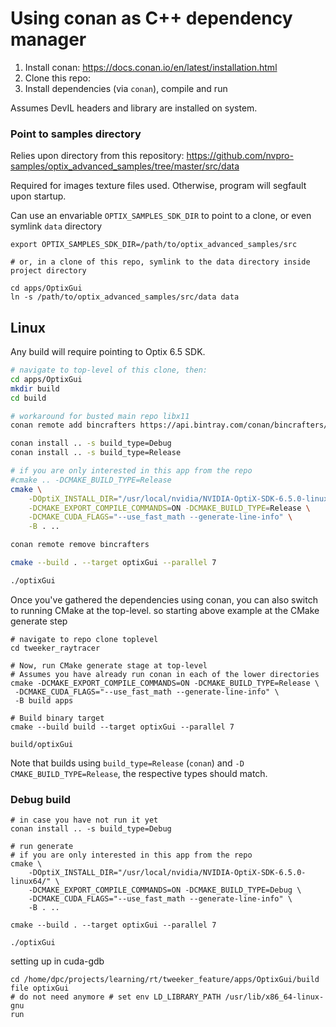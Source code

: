 Using conan as C++ dependency manager
=====================================

1.	Install conan: https://docs.conan.io/en/latest/installation.html
2.	Clone this repo:
3.	Install dependencies (via `conan`), compile and run

Assumes DevIL headers and library are installed on system.

### Point to samples directory

Relies upon directory from this repository: https://github.com/nvpro-samples/optix_advanced_samples/tree/master/src/data

Required for images texture files used. Otherwise, program will segfault upon startup.

Can use an envariable `OPTIX_SAMPLES_SDK_DIR` to point to a clone, or even symlink `data` directory

```shell
export OPTIX_SAMPLES_SDK_DIR=/path/to/optix_advanced_samples/src

# or, in a clone of this repo, symlink to the data directory inside project directory

cd apps/OptixGui
ln -s /path/to/optix_advanced_samples/src/data data
```

Linux
-----

Any build will require pointing to Optix 6.5 SDK.

```bash
# navigate to top-level of this clone, then:
cd apps/OptixGui
mkdir build
cd build

# workaround for busted main repo libx11
conan remote add bincrafters https://api.bintray.com/conan/bincrafters/public-conan | true

conan install .. -s build_type=Debug
conan install .. -s build_type=Release

# if you are only interested in this app from the repo
#cmake .. -DCMAKE_BUILD_TYPE=Release
cmake \
    -DOptiX_INSTALL_DIR="/usr/local/nvidia/NVIDIA-OptiX-SDK-6.5.0-linux64/" \
    -DCMAKE_EXPORT_COMPILE_COMMANDS=ON -DCMAKE_BUILD_TYPE=Release \
    -DCMAKE_CUDA_FLAGS="--use_fast_math --generate-line-info" \
    -B . ..

conan remote remove bincrafters

cmake --build . --target optixGui --parallel 7

./optixGui
```

Once you've gathered the dependencies using conan, you can also switch to running CMake at the top-level. so starting above example at the CMake generate step

```shell
# navigate to repo clone toplevel
cd tweeker_raytracer

# Now, run CMake generate stage at top-level
# Assumes you have already run conan in each of the lower directories
cmake -DCMAKE_EXPORT_COMPILE_COMMANDS=ON -DCMAKE_BUILD_TYPE=Release \
 -DCMAKE_CUDA_FLAGS="--use_fast_math --generate-line-info" \
 -B build apps

# Build binary target
cmake --build build --target optixGui --parallel 7

build/optixGui
```

Note that builds using `build_type=Release` (`conan`) and `-D CMAKE_BUILD_TYPE=Release`, the respective types should match.

### Debug build

```
# in case you have not run it yet
conan install .. -s build_type=Debug

# run generate
# if you are only interested in this app from the repo
cmake \
    -DOptiX_INSTALL_DIR="/usr/local/nvidia/NVIDIA-OptiX-SDK-6.5.0-linux64/" \
    -DCMAKE_EXPORT_COMPILE_COMMANDS=ON -DCMAKE_BUILD_TYPE=Debug \
    -DCMAKE_CUDA_FLAGS="--use_fast_math --generate-line-info" \
    -B . ..

cmake --build . --target optixGui --parallel 7

./optixGui

```

setting up in cuda-gdb

```shell
cd /home/dpc/projects/learning/rt/tweeker_feature/apps/OptixGui/build
file optixGui
# do not need anymore # set env LD_LIBRARY_PATH /usr/lib/x86_64-linux-gnu
run
```
